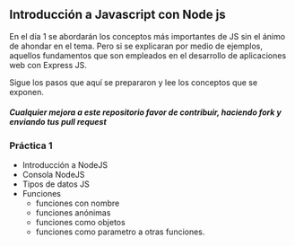 ## Introducción a Javascript con Node js

En el día 1 se abordarán los conceptos más importantes de JS sin el ánimo de ahondar en el tema. Pero si se explicaran por medio de ejemplos, aquellos fundamentos que son empleados en el desarrollo de aplicaciones web con Express JS.

Sigue los pasos que aquí se prepararon y lee los conceptos que se exponen.

#####  Cualquier mejora a este repositorio favor de contribuir, haciendo fork y enviando tus pull request #####

### Práctica 1 ###
- Introducción a NodeJS
- Consola NodeJS
- Tipos de datos JS
- Funciones
  - funciones con nombre
  - funciones anónimas
  - funciones como objetos
  - funciones como parametro a otras funciones.
